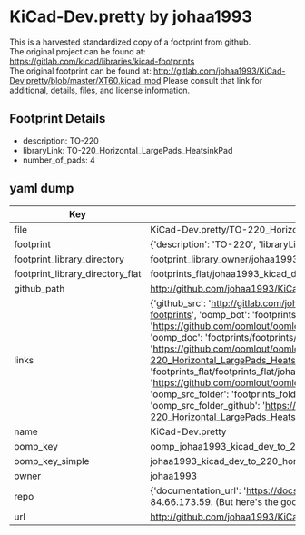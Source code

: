 # KiCad-Dev.pretty by johaa1993  
This is a harvested standardized copy of a footprint from github.  
The original project can be found at:  
https://gitlab.com/kicad/libraries/kicad-footprints  
The original footprint can be found at:
http://gitlab.com/johaa1993/KiCad-Dev.pretty/blob/master/XT60.kicad_mod
Please consult that link for additional, details, files, and license information.  
## Footprint Details
* description: TO-220  
* libraryLink: TO-220_Horizontal_LargePads_HeatsinkPad  
* number_of_pads: 4  
## yaml dump  
| Key | Value |  
| --- | --- |  
| file | KiCad-Dev.pretty/TO-220_Horizontal_LargePads_HeatsinkPad.kicad_mod |  
| footprint | {'description': 'TO-220', 'libraryLink': 'TO-220_Horizontal_LargePads_HeatsinkPad', 'number_of_pads': 4} |  
| footprint_library_directory | footprint_library_owner/johaa1993_KiCad-Dev.pretty |  
| footprint_library_directory_flat | footprints_flat/johaa1993_kicad_dev_to_220_horizontal_largepads_heatsinkpad/working |  
| github_path | http://github.com/johaa1993/KiCad-Dev.pretty/blob/master/TO-220_Horizontal_LargePads_HeatsinkPad.kicad_mod |  
| links | {'github_src': 'http://gitlab.com/johaa1993/KiCad-Dev.pretty/blob/master/XT60.kicad_mod', 'github_src_repo': 'https://gitlab.com/kicad/libraries/kicad-footprints', 'oomp_bot': 'footprints/johaa1993_kicad_dev_to_220_horizontal_largepads_heatsinkpad/working', 'oomp_bot_github': 'https://github.com/oomlout/oomlout_oomp_footprint_bot/tree/main/footprints/johaa1993_kicad_dev_to_220_horizontal_largepads_heatsinkpad/working', 'oomp_doc': 'footprints/footprints/johaa1993/KiCad-Dev/TO-220_Horizontal_LargePads_HeatsinkPad/working/', 'oomp_doc_github': 'https://github.com/oomlout/oomlout_oomp_footprint_doc/tree/main/footprints/footprints/johaa1993/KiCad-Dev/TO-220_Horizontal_LargePads_HeatsinkPad/working', 'oomp_src_flat': 'footprints_flat/footprints_flat/johaa1993_kicad_dev_to_220_horizontal_largepads_heatsinkpad/working', 'oomp_src_flat_github': 'https://github.com/oomlout/oomlout_oomp_footprint_src/tree/main/footprints_flat/johaa1993_kicad_dev_to_220_horizontal_largepads_heatsinkpad/working', 'oomp_src_folder': 'footprints_folder/footprints_folder/johaa1993/KiCad-Dev/TO-220_Horizontal_LargePads_HeatsinkPad/working', 'oomp_src_folder_github': 'https://github.com/oomlout/oomlout_oomp_footprint_src/tree/main/footprints_folder/johaa1993/KiCad-Dev/TO-220_Horizontal_LargePads_HeatsinkPad/working'} |  
| name | KiCad-Dev.pretty |  
| oomp_key | oomp_johaa1993_kicad_dev_to_220_horizontal_largepads_heatsinkpad |  
| oomp_key_simple | johaa1993_kicad_dev_to_220_horizontal_largepads_heatsinkpad |  
| owner | johaa1993 |  
| repo | {'documentation_url': 'https://docs.github.com/rest/overview/resources-in-the-rest-api#rate-limiting', 'message': "API rate limit exceeded for 84.66.173.59. (But here's the good news: Authenticated requests get a higher rate limit. Check out the documentation for more details.)"} |  
| url | http://github.com/johaa1993/KiCad-Dev.pretty |  


